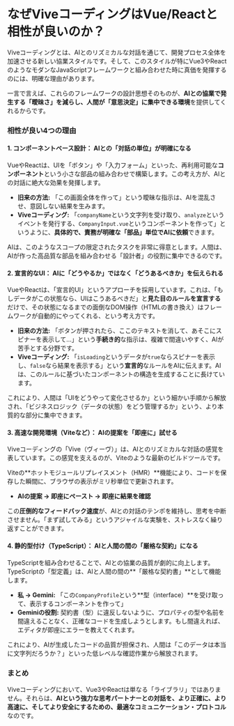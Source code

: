 # なぜViveコーディングはVue/Reactと相性が良いのか？

Viveコーディングとは、AIとのリズミカルな対話を通じて、開発プロセス全体を加速させる新しい協業スタイルです。そして、このスタイルが特にVue3やReactのようなモダンなJavaScriptフレームワークと組み合わせた時に真価を発揮するのには、明確な理由があります。

一言で言えば、これらのフレームワークの設計思想そのものが、**AIとの協業で発生する「曖昧さ」を減らし、人間が「意思決定」に集中できる環境**を提供してくれるからです。

### 相性が良い4つの理由

#### 1. コンポーネントベース設計： AIとの「対話の単位」が明確になる

VueやReactは、UIを「ボタン」や「入力フォーム」といった、再利用可能な**コンポーネント**という小さな部品の組み合わせで構築します。この考え方が、AIとの対話に絶大な効果を発揮します。

* **旧来の方法:** 「この画面全体を作って」という曖昧な指示は、AIを混乱させ、意図しない結果を生みます。
* **Viveコーディング:** 「`companyName`という文字列を受け取り、`analyze`というイベントを発行する、`CompanyInput.vue`というコンポーネントを作って」というように、**具体的で、責務が明確な「部品」単位でAIに依頼**できます。

AIは、このようなスコープの限定されたタスクを非常に得意とします。人間は、AIが作った高品質な部品を組み合わせる「設計者」の役割に集中できるのです。

#### 2. 宣言的なUI： AIに「どうやるか」ではなく「どうあるべきか」を伝えられる

VueやReactは、「宣言的UI」というアプローチを採用しています。これは、「もしデータがこの状態なら、UIはこうあるべきだ」と**見た目のルールを宣言する**だけで、その状態になるまでの面倒なDOM操作（HTMLの書き換え）はフレームワークが自動的にやってくれる、という考え方です。

* **旧来の方法:** 「ボタンが押されたら、ここのテキストを消して、あそこにスピナーを表示して…」という**手続き的**な指示は、複雑で間違いやすく、AIが苦手とする分野です。
* **Viveコーディング:** 「`isLoading`というデータが`true`ならスピナーを表示し、`false`なら結果を表示する」という**宣言的**なルールをAIに伝えます。AIは、このルールに基づいたコンポーネントの構造を生成することに長けています。

これにより、人間は「UIをどうやって変化させるか」という細かい手順から解放され、「ビジネスロジック（データの状態）をどう管理するか」という、より本質的な部分に集中できます。

#### 3. 高速な開発環境（Viteなど）： AIの提案を「即座に」試せる

Viveコーディングの「Vive（ヴィーヴ）」は、AIとのリズミカルな対話の感覚を表しています。この感覚を支えるのが、Viteのような最新のビルドツールです。

Viteの**ホットモジュールリプレイスメント（HMR）**機能により、コードを保存した瞬間に、ブラウザの表示がミリ秒単位で更新されます。

* **AIの提案 → 即座にペースト → 即座に結果を確認**

この**圧倒的なフィードバック速度**が、AIとの対話のテンポを維持し、思考を中断させません。「まず試してみる」というアジャイルな実験を、ストレスなく繰り返すことができます。

#### 4. 静的型付け（TypeScript）： AIと人間の間の「厳格な契約」になる

TypeScriptを組み合わせることで、AIとの協業の品質が劇的に向上します。TypeScriptの「型定義」は、AIと人間の間の**「厳格な契約書」**として機能します。

* **私 → Gemini:** 「この`CompanyProfile`という**型（interface）**を受け取って、表示するコンポーネントを作って」
* **Geminiの役割:** 契約書（型）に違反しないように、プロパティの型や名前を間違えることなく、正確なコードを生成しようとします。もし間違えれば、エディタが即座にエラーを教えてくれます。

これにより、AIが生成したコードの品質が担保され、人間は「このデータは本当に文字列だろうか？」といった低レベルな確認作業から解放されます。

### まとめ

Viveコーディングにおいて、Vue3やReactは単なる「ライブラリ」ではありません。それらは、**AIという強力な思考パートナーとの対話を、より正確に、より高速に、そしてより安全にするための、最適なコミュニケーション・プロトコル**なのです。